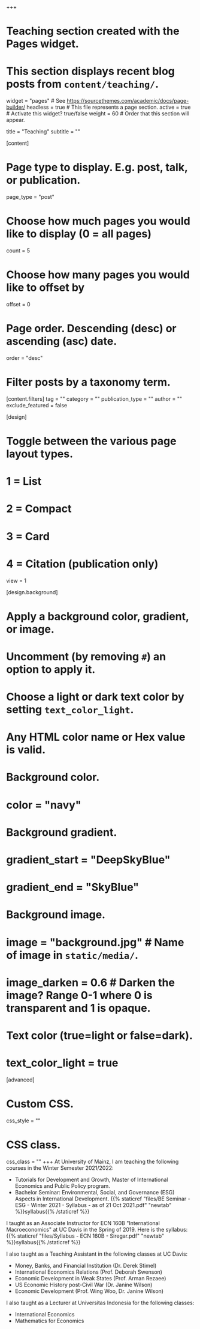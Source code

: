 +++
# Teaching section created with the Pages widget.
# This section displays recent blog posts from `content/teaching/`.

widget = "pages"  # See https://sourcethemes.com/academic/docs/page-builder/
headless = true  # This file represents a page section.
active = true  # Activate this widget? true/false
weight = 60  # Order that this section will appear.

title = "Teaching"
subtitle = ""

[content]
  # Page type to display. E.g. post, talk, or publication.
  page_type = "post"
  
  # Choose how much pages you would like to display (0 = all pages)
  count = 5
  
  # Choose how many pages you would like to offset by
  offset = 0

  # Page order. Descending (desc) or ascending (asc) date.
  order = "desc"

  # Filter posts by a taxonomy term.
  [content.filters]
    tag = ""
    category = ""
    publication_type = ""
    author = ""
    exclude_featured = false
  
[design]
  # Toggle between the various page layout types.
  #   1 = List
  #   2 = Compact
  #   3 = Card
  #   4 = Citation (publication only)
  view = 1
  
[design.background]
  # Apply a background color, gradient, or image.
  #   Uncomment (by removing `#`) an option to apply it.
  #   Choose a light or dark text color by setting `text_color_light`.
  #   Any HTML color name or Hex value is valid.
    
  # Background color.
  # color = "navy"
  
  # Background gradient.
  # gradient_start = "DeepSkyBlue"
  # gradient_end = "SkyBlue"
  
  # Background image.
  # image = "background.jpg"  # Name of image in `static/media/`.
  # image_darken = 0.6  # Darken the image? Range 0-1 where 0 is transparent and 1 is opaque.

  # Text color (true=light or false=dark).
  # text_color_light = true  
  
[advanced]
 # Custom CSS. 
 css_style = ""
 
 # CSS class.
 css_class = ""
+++
At University of Mainz, I am teaching the following courses in the Winter Semester 2021/2022:
- Tutorials for Development and Growth, Master of International Economics and Public Policy program.
- Bachelor Seminar: Environmental, Social, and Governance (ESG) Aspects in International Development. {{% staticref "files/BE Seminar - ESG - Winter 2021 - Syllabus - as of 21 Oct 2021.pdf" "newtab" %}}syllabus{{% /staticref %}}

I taught as an Associate Instructor for ECN 160B "International Macroeconomics" at UC Davis in the Spring of 2019. Here is the syllabus: {{% staticref "files/Syllabus - ECN 160B - Siregar.pdf" "newtab" %}}syllabus{{% /staticref %}}

I also taught as a Teaching Assistant in the following classes at UC Davis:
- Money, Banks, and Financial Institution (Dr. Derek Stimel)
- International Economics Relations (Prof. Deborah Swenson)
- Economic Development in Weak States (Prof. Arman Rezaee)
- US Economic History post-Civil War (Dr. Janine Wilson)
- Economic Development (Prof. Wing Woo, Dr. Janine Wilson)

I also taught as a Lecturer at Universitas Indonesia for the following classes:
- International Economics
- Mathematics for Economics
